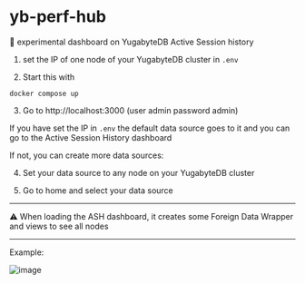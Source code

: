 # yb-perf-hub

🧪 experimental dashboard on YugabyteDB Active Session history

1. set the IP of one node of your YugabyteDB cluster in `.env`

2. Start this with
```
docker compose up
```

3. Go to http://localhost:3000 (user admin password admin)

If you have set the IP in `.env` the default data source goes to it and you can go to the Active Session History dashboard

If not, you can create more data sources:

4. Set your data source to any node on your YugabyteDB cluster

5. Go to home and select your data source

---

⚠️ When loading the ASH dashboard, it creates some Foreign Data Wrapper and views to see all nodes

---

Example:

![image](https://github.com/FranckPachot/yb-perf-hub/assets/33070466/57450e23-13f0-4154-bdee-c4ea31204def)


